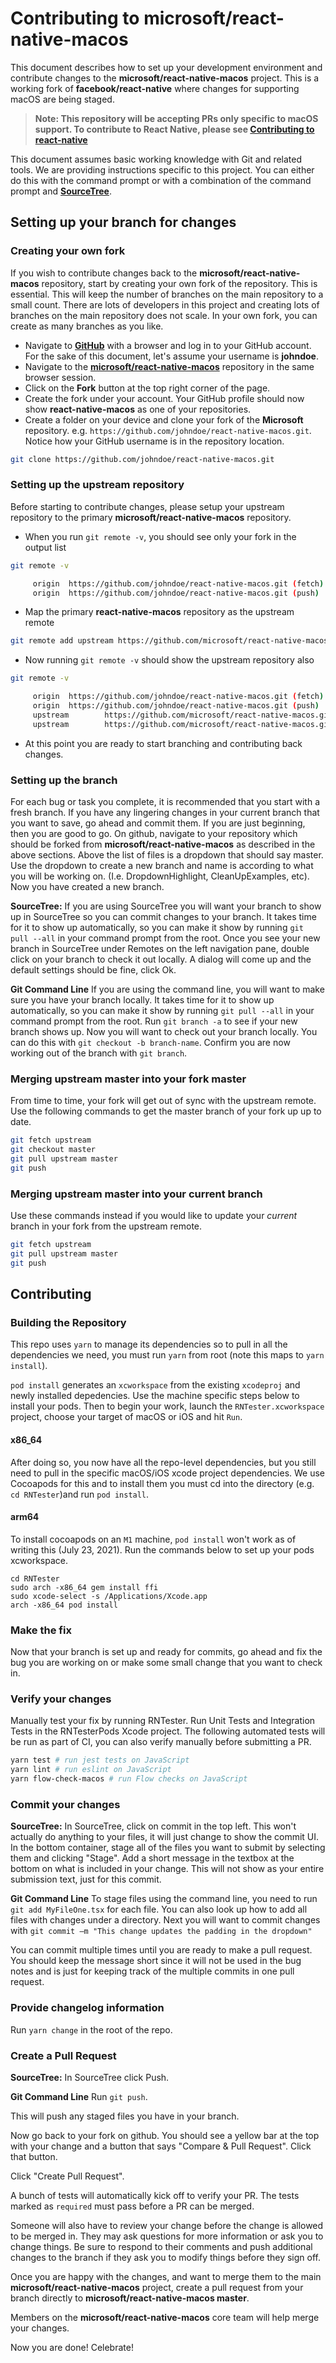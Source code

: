 # Contributing to microsoft/react-native-macos

This document describes how to set up your development environment and contribute changes to the **microsoft/react-native-macos** project. This is a working fork of **facebook/react-native** where changes for supporting macOS are being staged. 
> **Note: This repository will be accepting PRs only specific to macOS support. To contribute to React Native, please see [Contributing to react-native](https://github.com/facebook/react-native/blob/master/CONTRIBUTING.md)**

This document assumes basic working knowledge with Git and related tools. We are providing instructions specific to this project. You can either do this with the command prompt or with a combination of the command prompt and [**SourceTree**](https://www.sourcetreeapp.com/). 

## Setting up your branch for changes 

### Creating your own fork

If you wish to contribute changes back to the **microsoft/react-native-macos** repository, start by creating your own fork of the repository. This is essential. This will keep the number of branches on the main repository to a small count. There are lots of developers in this project and creating lots of branches on the main repository does not scale. In your own fork, you can create as many branches as you like.

- Navigate to **[GitHub](https://www.github.com)** with a browser and log in to your GitHub account. For the sake of this document, let's assume your username is **johndoe**.
- Navigate to the **[microsoft/react-native-macos](https://github.com/microsoft/react-native-macos)** repository in the same browser session.
- Click on the **Fork** button at the top right corner of the page.
- Create the fork under your account. Your GitHub profile should now show **react-native-macos** as one of your repositories.
- Create a folder on your device and clone your fork of the **Microsoft** repository. e.g. `https://github.com/johndoe/react-native-macos.git`. Notice how your GitHub username is in the repository location.

```bash
git clone https://github.com/johndoe/react-native-macos.git
```

### Setting up the upstream repository

Before starting to contribute changes, please setup your upstream repository to the primary **microsoft/react-native-macos** repository.

- When you run `git remote -v`, you should see only your fork in the output list

```bash
git remote -v

     origin  https://github.com/johndoe/react-native-macos.git (fetch)
     origin  https://github.com/johndoe/react-native-macos.git (push)
```

- Map the primary **react-native-macos** repository as the upstream remote

```bash
git remote add upstream https://github.com/microsoft/react-native-macos.git
```

- Now running `git remote -v` should show the upstream repository also

```bash
git remote -v

     origin  https://github.com/johndoe/react-native-macos.git (fetch)
     origin  https://github.com/johndoe/react-native-macos.git (push)
     upstream        https://github.com/microsoft/react-native-macos.git (fetch)
     upstream        https://github.com/microsoft/react-native-macos.git (push)
```

- At this point you are ready to start branching and contributing back changes.

### Setting up the branch

For each bug or task you complete, it is recommended that you start with a fresh branch. If you have any lingering changes in your current branch that you want to save, go ahead and commit them. If you are just beginning, then you are good to go. On github, navigate to your repository which should be forked from **microsoft/react-native-macos** as described in the above sections. Above the list of files is a dropdown that should say master. Use the dropdown to create a new branch and name is according to what you will be working on. (I.e. DropdownHighlight, CleanUpExamples, etc). Now you have created a new branch. 

**SourceTree:**
If you are using SourceTree you will want your branch to show up in SourceTree so you can commit changes to your branch. It takes time for it to show up automatically, so you can make it show by running `git pull --all` in your command prompt from the root. Once you see your new branch in SourceTree under Remotes on the left navigation pane, double click on your branch to check it out locally. A dialog will come up and the default settings should be fine, click Ok.  

**Git Command Line**
If you are using the command line, you will want to make sure you have your branch locally. It takes time for it to show up automatically, so you can make it show by running `git pull --all` in your command prompt from the root. Run `git branch -a` to see if your new branch shows up. Now you will want to check out your branch locally. You can do this with `git checkout -b branch-name`. Confirm you are now working out of the branch with `git branch`.

### Merging upstream master into your fork master

From time to time, your fork will get out of sync with the upstream remote. Use the following commands to get the master branch of your fork up up to date.

```bash
git fetch upstream
git checkout master
git pull upstream master
git push
```

### Merging upstream master into your current branch

Use these commands instead if you would like to update your *current* branch in your fork from the upstream remote.

```bash
git fetch upstream
git pull upstream master
git push
```
## Contributing

### Building the Repository
This repo uses `yarn` to manage its dependencies so to pull in all the dependencies we need, you must run `yarn` from root (note this maps to `yarn install`).
 
`pod install` generates an `xcworkspace` from the existing `xcodeproj` and newly installed depedencies. Use the machine specific steps below to install your pods. Then to begin your work, launch the `RNTester.xcworkspace` project, choose your target of macOS or iOS and hit `Run`.

#### x86_64
After doing so, you now have all the repo-level dependencies, but you still need to pull in the specific macOS/iOS xcode project dependencies. We use Cocoapods for this and to install them you must cd into the directory (e.g. `cd RNTester`)and run `pod install`.
 
#### arm64
To install cocoapods on an `M1` machine, `pod install` won't work as of writing this (July 23, 2021). Run the commands below to set up your pods xcworkspace.
```
cd RNTester
sudo arch -x86_64 gem install ffi
sudo xcode-select -s /Applications/Xcode.app
arch -x86_64 pod install
```

### Make the fix
Now that your branch is set up and ready for commits, go ahead and fix the bug you are working on or make some small change that you want to check in. 
 
### Verify your changes
Manually test your fix by running RNTester. Run Unit Tests and Integration Tests in the RNTesterPods Xcode project. The following automated tests will be run as part of CI, you can also verify manually before submitting a PR.

```bash
yarn test # run jest tests on JavaScript
yarn lint # run eslint on JavaScript
yarn flow-check-macos # run Flow checks on JavaScript
```

### Commit your changes

**SourceTree:**
In SourceTree, click on commit in the top left. This won't actually do anything to your files, it will just change to show the commit UI. In the bottom container, stage all of the files you want to submit by selecting them and clicking "Stage". Add a short message in the textbox at the bottom on what is included in your change. This will not show as your entire submission text, just for this commit. 
 
**Git Command Line**
To stage files using the command line, you need to run `git add MyFileOne.tsx` for each file. You can also look up how to add all files with changes under a directory. Next you will want to commit changes with `git commit –m "This change updates the padding in the dropdown"`

You can commit multiple times until you are ready to make a pull request. You should keep the message short since it will not be used in the bug notes and is just for keeping track of the multiple commits in one pull request. 
 
### Provide changelog information
Run `yarn change` in the root of the repo.

### Create a Pull Request

**SourceTree:**
In SourceTree click Push.

**Git Command Line**
Run `git push`. 

This will push any staged files you have in your branch.
 
Now go back to your fork on github. You should see a yellow bar at the top with your change and a button that says "Compare & Pull Request". Click that button. 

Click "Create Pull Request".

A bunch of tests will automatically kick off to verify your PR.  The tests marked as `required` must pass before a PR can be merged.  

Someone will also have to review your change before the change is allowed to be merged in. They may ask questions for more information or ask you to change things. Be sure to respond to their comments and push additional changes to the branch if they ask you to modify things before they sign off.

Once you are happy with the changes, and want to merge them to the main **microsoft/react-native-macos** project, create a pull request from your branch directly to **microsoft/react-native-macos master**.

Members on the **microsoft/react-native-macos** core team will help merge your changes.

Now you are done! Celebrate!
